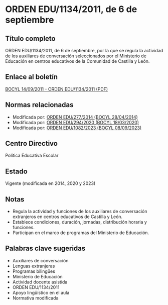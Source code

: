# ORDEN EDU/1134/2011, de 6 de septiembre

## Título completo
ORDEN EDU/1134/2011, de 6 de septiembre, por la que se regula la actividad de los auxiliares de conversación seleccionados por el Ministerio de Educación en centros educativos de la Comunidad de Castilla y León.

## Enlace al boletín
[BOCYL 14/09/2011 - ORDEN EDU/1134/2011 (PDF)](https://bocyl.jcyl.es/boletines/2011/09/14/pdf/BOCYL-D-14092011-6.pdf)

## Normas relacionadas
- Modificada por: [ORDEN EDU/277/2014 (BOCYL 28/04/2014)](https://bocyl.jcyl.es/boletines/2014/04/28/pdf/BOCYL-D-28042014-5.pdf)
- Modificada por: [ORDEN EDU/294/2020 (BOCYL 18/03/2020)](https://bocyl.jcyl.es/boletines/2020/03/18/pdf/BOCYL-D-18032020-1.pdf)
- Modificada por: [ORDEN EDU/1082/2023 (BOCYL 08/09/2023)](https://bocyl.jcyl.es/boletines/2023/09/08/pdf/BOCYL-D-08092023-1.pdf)

## Centro Directivo
Política Educativa Escolar

## Estado
Vigente (modificada en 2014, 2020 y 2023)

## Notas
- Regula la actividad y funciones de los auxiliares de conversación extranjeros en centros educativos de Castilla y León.
- Establece condiciones, duración, jornadas, distribución horaria y funciones.
- Participan en el marco de programas del Ministerio de Educación.

## Palabras clave sugeridas
- Auxiliares de conversación
- Lenguas extranjeras
- Programas bilingües
- Ministerio de Educación
- Actividad docente asistida
- ORDEN EDU/1134/2011
- Apoyo lingüístico en el aula
- Normativa modificada
